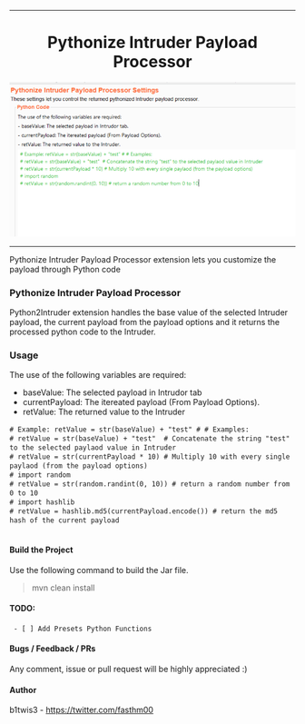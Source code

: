 <hr>
 <h1 align="center">Pythonize Intruder Payload Processor</h1>
 
 <p align="center">
<img src="pic.PNG"  />
</p>

<hr>
Pythonize Intruder Payload Processor extension lets you customize the payload through Python code

### Pythonize Intruder Payload Processor
Python2Intruder extension handles the base value of the selected Intruder payload, the current payload from the payload options and it returns the processed python code to the Intruder.

### Usage
The use of the following variables are required:
- baseValue: The selected payload in Intrudor tab
- currentPayload: The itereated payload (From Payload Options).
- retValue: The returned value to the Intruder

 ```
# Example: retValue = str(baseValue) + "test" # # Examples:
# retValue = str(baseValue) + "test"  # Concatenate the string "test" to the selected paylaod value in Intruder
# retValue = str(currentPayload * 10) # Multiply 10 with every single paylaod (from the payload options)
# import random
# retValue = str(random.randint(0, 10)) # return a random number from 0 to 10
# import hashlib 
# retValue = hashlib.md5(currentPayload.encode()) # return the md5 hash of the current payload
  
```

#### Build the Project
Use the following command to build the Jar file.
> mvn clean install

#### TODO:
     - [ ] Add Presets Python Functions


#### Bugs / Feedback / PRs
Any comment, issue or pull request will be highly appreciated :)

#### Author
b1twis3 - https://twitter.com/fasthm00
